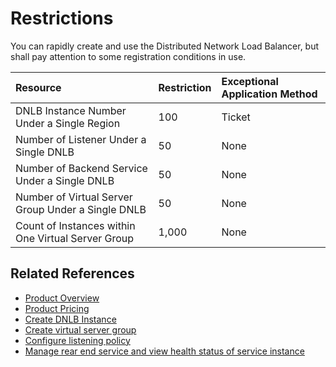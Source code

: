 # Restrictions
You can rapidly create and use the Distributed Network Load Balancer, but shall pay attention to some registration conditions in use.

| Resource	| Restriction	| Exceptional Application Method |
| :- | :- | :- |
|DNLB Instance Number Under a Single Region	|100	|Ticket|
|Number of Listener Under a Single DNLB	|50	|None|
|Number of Backend Service Under a Single DNLB	|50	|None|
|Number of Virtual Server Group Under a Single DNLB	|50|	None|
|Count of Instances within One Virtual Server Group	|1,000|	None|
## Related References
- [Product Overview](../Introduction/Product-Overview.md)
- [Product Pricing](../Pricing/Billing-Overview.md)
- [Create DNLB Instance](../Operation-Guide/Create-DNLB-Instance.md)
- [Create virtual server group](../Operation-Guide/TargetGroup-Management.md)
- [Configure listening policy](../Operation-Guide/Listener-Management.md)
- [Manage rear end service and view health status of service instance](../Operation-Guide/Backend-Management.md)
